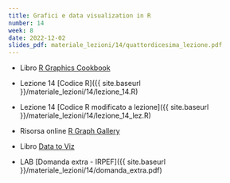 ```yaml
---
title: Grafici e data visualization in R
number: 14
week: 8
date: 2022-12-02
slides_pdf: materiale_lezioni/14/quattordicesima_lezione.pdf
---
```


- Libro [R Graphics Cookbook](https://r-graphics.org/)
- Lezione 14 [Codice R]({{ site.baseurl }}/materiale_lezioni/14/lezione_14.R)
- Lezione 14 [Codice R modificato a lezione]({{ site.baseurl }}/materiale_lezioni/14/lezione_14_lez.R)

- Risorsa online [R Graph Gallery](https://r-graph-gallery.com/)
- Libro [Data to Viz](https://www.data-to-viz.com/)

- LAB [Domanda extra - IRPEF]({{ site.baseurl }}/materiale_lezioni/14/domanda_extra.pdf)